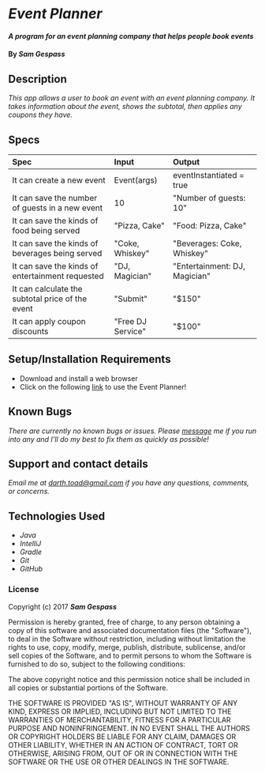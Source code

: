 # _Event Planner_

#### _A program for an event planning company that helps people book events_

#### By _**Sam Gespass**_

## Description

_This app allows a user to book an event with an event planning company. It takes information about the event, shows the subtotal, then applies any coupons they have._

## Specs

| Spec | Input | Output |
| :-------------     | :------------- | :------------- |
| It can create a new event | Event(args) | eventInstantiated = true |
| It can save the number of guests in a new event | 10 | "Number of guests: 10" |
| It can save the kinds of food being served | "Pizza, Cake" | "Food: Pizza, Cake" |
| It can save the kinds of beverages being served | "Coke, Whiskey" | "Beverages: Coke, Whiskey" |
| It can save the kinds of entertainment requested | "DJ, Magician" | "Entertainment: DJ, Magician" |
| It can calculate the subtotal price of the event | "Submit" | "$150" |
| It can apply coupon discounts | "Free DJ Service" | "$100" |

## Setup/Installation Requirements

* Download and install a web browser
* Click on the following [link](https://github.com/darthtoad/event-planner) to use the Event Planner!

## Known Bugs

_There are currently no known bugs or issues. Please [message](mailto:darth.toad@gmail.com) me if you run into any and I'll do my best to fix them as quickly as possible!_

## Support and contact details

_Email me at [darth.toad@gmail.com](mailto:darth.toad@gmail.com) if you have any questions, comments, or concerns._

## Technologies Used

* _Java_
* _IntelliJ_
* _Gradle_
* _Git_
* _GitHub_

### License

Copyright (c) 2017 ****_Sam Gespass_****

Permission is hereby granted, free of charge, to any person obtaining a copy of this software and associated documentation files (the "Software"), to deal in the Software without restriction, including without limitation the rights to use, copy, modify, merge, publish, distribute, sublicense, and/or sell copies of the Software, and to permit persons to whom the Software is furnished to do so, subject to the following conditions:

The above copyright notice and this permission notice shall be included in all copies or substantial portions of the Software.

THE SOFTWARE IS PROVIDED "AS IS", WITHOUT WARRANTY OF ANY KIND, EXPRESS OR IMPLIED, INCLUDING BUT NOT LIMITED TO THE WARRANTIES OF MERCHANTABILITY, FITNESS FOR A PARTICULAR PURPOSE AND NONINFRINGEMENT. IN NO EVENT SHALL THE AUTHORS OR COPYRIGHT HOLDERS BE LIABLE FOR ANY CLAIM, DAMAGES OR OTHER LIABILITY, WHETHER IN AN ACTION OF CONTRACT, TORT OR OTHERWISE, ARISING FROM, OUT OF OR IN CONNECTION WITH THE SOFTWARE OR THE USE OR OTHER DEALINGS IN THE SOFTWARE.
